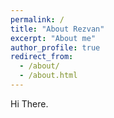 ```yaml
---
permalink: /
title: "About Rezvan"
excerpt: "About me"
author_profile: true
redirect_from: 
  - /about/
  - /about.html
---
```


Hi There.

